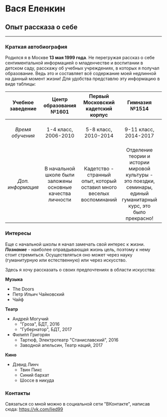 # Вася Еленкин
## Опыт рассказа о себе
***
### Краткая автобиография
Родился я в Москве __13 мая 1999 года__. Не перегружая рассказ о себе сентиментальной информацией о младенчестве и воспитании в детском саду, расскажу об учебных учреждениях, в которых я получал образование. Ведь это и составляет всё содержание моей недлинной на данный момент жизни! Для удобства представлю эту информацию в виде таблицы:

|Учебное заведение|Центр образования №1601|Первый Московский кадетский корпус|Гимназия №1514|НИУ ВШЭ|
|:---------------:|:---------------------:|:--------------------------------:|:------------:|:-----:|
|*Время обучения*|1-4 класс, 2006-2010|5-8 класс, 2010-2014|9-11 класс, 2014-2017|Настоящее время, 2017-2021|
|*Доп. информация*|В начальной школе были заложены основные качества личности|Кадетство - странный опыт, который оставил много веселых воспоминаний|Отделение теории и истории мировой культуры - это поездки, семинары, единый гуманитарный курс, это было прекрасно!|И вот я учусь в Вышке и радуюсь|

### Интересы
Еще с начальной школы я начал замечать свой интерес к жизни. ***Познание*** - наиболее оправдывающая жизнь цель, поэтому к нему стоит стремиться. Осуществляться оно может через науку (гуманитурную или естественную) или через искусство. 

Здесь я хочу рассказать о своих предпочтениях в области искусства:

**Музыка**
* The Doors
* Петр Ильич Чайковский
* Чайф

**Театр**
* Андрей Могучий
    * "Гроза", БДТ, 2016
    * "Губернатор", БДТ, 2017
* Филипп Григорян
    * Тартюф, Электротеатр "Станиславский", 2016
    * Заводной апельсин, Театр наций, 2017

**Кино**
* Дэвид Линч
    * Твин Пикс
    * Синий бархат
    * Шоссе в никуда

### Контакты
Связаться со мной можно в социальной сети "ВКонтакте", написав сюда: https://vk.com/lied99 
